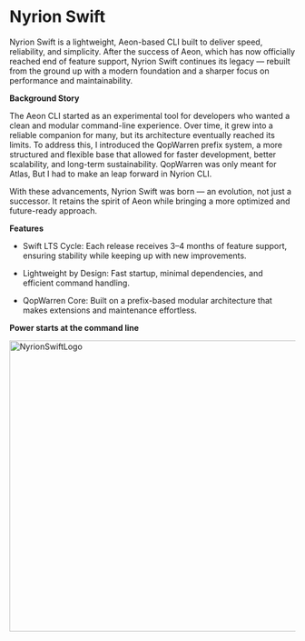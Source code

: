 # Nyrion Swift

Nyrion Swift is a lightweight, Aeon-based CLI built to deliver speed, reliability, and simplicity.
After the success of Aeon, which has now officially reached end of feature support, Nyrion Swift continues its legacy — rebuilt from the ground up with a modern foundation and a sharper focus on performance and maintainability.

**Background Story**

The Aeon CLI started as an experimental tool for developers who wanted a clean and modular command-line experience. Over time, it grew into a reliable companion for many, but its architecture eventually reached its limits.
To address this, I introduced the QopWarren prefix system,  a more structured and flexible base that allowed for faster development, better scalability, and long-term sustainability. 
QopWarren was only meant for Atlas, But I had to make an leap forward in Nyrion CLI.

With these advancements, Nyrion Swift was born — an evolution, not just a successor. It retains the spirit of Aeon while bringing a more optimized and future-ready approach.

**Features**

- Swift LTS Cycle: Each release receives 3–4 months of feature support, ensuring stability while keeping up with new improvements.

- Lightweight by Design: Fast startup, minimal dependencies, and efficient command handling.

- QopWarren Core: Built on a prefix-based modular architecture that makes extensions and maintenance effortless.

**Power starts at the command line**

<img width="512" height="512" alt="NyrionSwiftLogo" src="https://github.com/user-attachments/assets/e2d58c72-411f-4875-8a7a-d4ea9e802489" />
